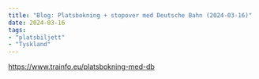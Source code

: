 ```yaml
---
title: "Blog: Platsbokning + stopover med Deutsche Bahn (2024-03-16)"
date: 2024-03-16
tags:
- "platsbiljett"
- "Tyskland"
---
```


https://www.trainfo.eu/platsbokning-med-db
